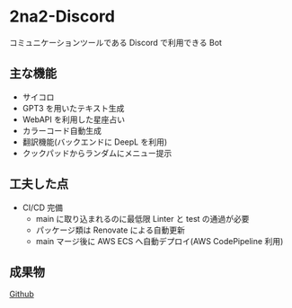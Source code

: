 # 2na2-Discord

コミュニケーションツールである Discord で利用できる Bot

## 主な機能

- サイコロ
- GPT3 を用いたテキスト生成
- WebAPI を利用した星座占い
- カラーコード自動生成
- 翻訳機能(バックエンドに DeepL を利用)
- クックパッドからランダムにメニュー提示

## 工夫した点

- CI/CD 完備
  - main に取り込まれるのに最低限 Linter と test の通過が必要
  - パッケージ類は Renovate による自動更新
  - main マージ後に AWS ECS へ自動デプロイ(AWS CodePipeline 利用)

## 成果物

[Github](https://github.com/na2na-p/2na2-Discord)
